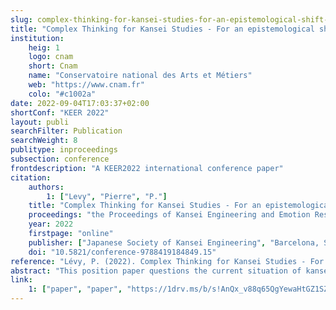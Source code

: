 ```yaml
---
slug: complex-thinking-for-kansei-studies-for-an-epistemological-shift-of-the-field
title: "Complex Thinking for Kansei Studies - For an epistemological shift of the field"
institution:
    heig: 1
    logo: cnam
    short: Cnam
    name: "Conservatoire national des Arts et Métiers"
    web: "https://www.cnam.fr"
    colo: "#c1002a"
date: 2022-09-04T17:03:37+02:00
shortConf: "KEER 2022"
layout: publi
searchFilter: Publication
searchWeight: 8
publitype: inproceedings
subsection: conference
frontdescription: "A KEER2022 international conference paper"
citation:
    authors:
        1: ["Levy", "Pierre", "P."]
    title: "Complex Thinking for Kansei Studies - For an epistemological shift of the field"
    proceedings: "the Proceedings of Kansei Engineering and Emotion Research International Conference 2022 - KEER2022"
    year: 2022
    firstpage: "online"
    publisher: ["Japanese Society of Kansei Engineering", "Barcelona, Spain"]
    doi: "10.5821/conference-9788419184849.15"
reference: "Lévy, P. (2022). Complex Thinking for Kansei Studies - For an epistemological shift of the field. Proceedings of Kansei Engineering and Emotion Research International Conference 2022, KEER2022. Barcelona, Spain: Japan Society of Kansei Engineering. https://www.doi.org/10.5821/conference-9788419184849.15"
abstract: "This position paper questions the current situation of kansei studies as a multidisciplinary field of research. The observations on the structure of the research community and on the way papers address the notion of kansei point out the pluridisciplinary nature of the field, centred on the ill-defined notion of kansei. This situation is thought to be an epistemological issue, rather than a structural one. To address this epistemological challenge, we argue to shift towards complex thinking as a paradigm to rethink the field of kansei studies and the notion of kansei. Positioning kansei studies as a complex unit rich of multiple disciplines and of multiple perspectives on kansei lead to a richer dynamic within the research community, and open new ways of collaboration within the community and outside with related disciplines. Therefore, we call for this shift that may impulse a new dynamic in the community actually rich of a great variety of disciplines and practices."
link:
    1: ["paper", "paper", "https://1drv.ms/b/s!AnQx_v88q65QgYewaHtGZ1SZoV_V3wA?e=ej9wyr"]
---
```

